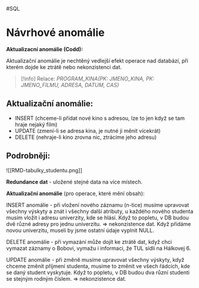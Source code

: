 #SQL
# Návrhové anomálie
**Aktualizacní anomálie (Codd):**

Aktualizační anomálie je nechtěný vedlejší efekt operace nad databází, při kterém dojde ke ztrátě nebo nekonzistenci dat.

> [!info] Relace: 
*PROGRAM_KINA(PK: JMENO_KINA, PK: JMENO_FILMU, ADRESA, DATUM, CAS)*

## Aktualizační anomálie:
- INSERT (chceme-li přidat nové kino s adresou, lze to jen když se tam hraje nejaký film)
- UPDATE (zmení-li se adresa kina, je nutné ji měnit vícekrát)
- DELETE (nehraje-li kino zrovna nic, ztrácíme jeho adresu)

## Podrobněji:
![[RMD-tabulky_studentu.png]]

**Redundance dat** - uložené stejné data na více místech.

**Aktualizační anomálie** (pro operace, které mění obsah):

INSERT anomálie - při vložení nového záznamu (n-tice) musíme upravovat všechny výskyty a znát i všechny další atributy, u každého nového studenta musím vložit i adresu univerzity, kde se hlásí. Když to popletu, v DB budou dvě různé adresy pro jednu univerzitu. => nekonzistence dat. Když přidáme novou univerzitu, museli by jsme ostatní údaje vyplnit NULL.

DELETE anomálie - při vymazání může dojít ke ztrátě dat, když chci vymazat záznamy o Bobovi, vymažu i informaci, že TUL sídlí na Hálkovej 6. 

UPDATE anomálie - při změně musíme upravovat všechny výskyty, když chceme změnit příjmení studenta, musíme to změnit ve všech řádcích, kde se daný student vyskytuje. Když to popletu, v DB budou dva různí studenti se stejným rodným číslem. => nekonzistence dat.